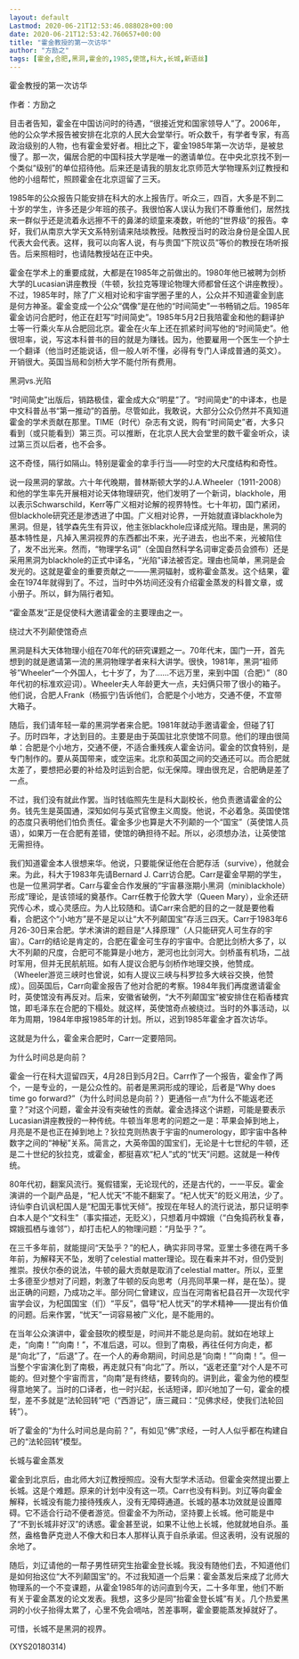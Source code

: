 ```yaml
---
layout: default
Lastmod: 2020-06-21T12:53:46.088028+00:00
date: 2020-06-21T12:53:42.760657+00:00
title: "霍金教授的第一次访华"
author: "方励之"
tags: [霍金,合肥,黑洞,霍金的,1985,使馆,科大,长城,新语丝]
---
```


霍金教授的第一次访华

作者：方励之

目击者告知，霍金在中国访问时的待遇，“很接近党和国家领导人”了。2006年，他的公众学术报告被安排在北京的人民大会堂举行。听众数千，有学者专家，有高政治级别的人物，也有霍金爱好者。相比之下，霍金1985年第一次访华，是被怠慢了。那一次，偏居合肥的中国科技大学是唯一的邀请单位。在中央北京找不到一个类似“级别”的单位招待他。后来还是请我的朋友北京师范大学物理系刘辽教授和他的小组帮忙，照顾霍金在北京逗留了三天。

1985年的公众报告只能安排在科大的水上报告厅。听众三，四百，大多是不到二十岁的学生，许多还是少年班的孩子。我很怕客人误认为我们不尊重他们，居然找来一群似乎还是流着永远擦不干的鼻涕的顽童来凑数，听他的“世界级”的报告。幸好，我们从南京大学天文系特别请来陆埮教授。陆教授当时的政治身份是全国人民代表大会代表。这样，我可以向客人说，有与贵国“下院议员”等价的教授在场听报告。后来照相时，也请陆教授站在正中央。

霍金在学术上的重要成就，大都是在1985年之前做出的。1980年他已被聘为剑桥大学的Lucasian讲座教授（牛顿，狄拉克等理论物理大师都曾任这个讲座教授）。不过，1985年时，除了广义相对论和宇宙学圈子里的人，公众并不知道霍金到底是何方神圣。霍金变成一个公众“偶像”是在他的“时间简史”一书畅销之后。1985年霍金访问合肥时，他正在赶写“时间简史”。1985年5月2日我陪霍金和他的翻译护士等一行乘火车从合肥回北京。霍金在火车上还在抓紧时间写他的“时间简史”。他很坦率，说，写这本科普书的目的就是为赚钱。因为，他要雇用一个医生一个护士一个翻译（他当时还能说话，但一般人听不懂，必得有专门人译成普通的英文）。开销很大。英国当局和剑桥大学不能付所有费用。

黑洞vs.光陷

“时间简史”出版后，销路极佳，霍金成大众“明星”了。“时间简史”的中译本，也是中文科普丛书“第一推动”的首册。尽管如此，我敢说，大部分公众仍然并不真知道霍金的学术贡献在那里。TIME（时代）杂志有文说，购有“时间简史”者，大多只看到（或只能看到）第三页。可以推断，在北京人民大会堂里的数千霍金听众，读过第三页以后者，也不会多。

这不奇怪，隔行如隔山。特别是霍金的拿手行当——时空的大尺度结构和奇性。

说一段黑洞的掌故。六十年代晚期，普林斯顿大学的J.A.Wheeler（1911-2008）和他的学生率先开展相对论天体物理研究，他们发明了一个新词，blackhole，用以表示Schwarschild，Kerr等广义相对论解的视界特性。七十年初，国门紧闭，但blackhole研究还是渗透进了中国。广义相对论界，一开始就直译blackhole为黑洞。但是，钱学森先生有异议，他主张blackhole应译成光陷。理由是，黑洞的基本特性是，凡掉入黑洞视界的东西都出不来，光子进去，也出不来，光被陷住了，发不出光来。然而，“物理学名词”（全国自然科学名词审定委员会颁布）还是采用黑洞为blackhole的正式中译名，“光陷”译法被否定。理由也简单，黑洞是会发光的。这就是霍金的重要贡献之一——黑洞辐射，或称霍金蒸发。这个结果，霍金在1974年就得到了。不过，当时中外坊间还没有介绍霍金蒸发的科普文章，或小册子。所以，鲜为隔行者知。

“霍金蒸发”正是促使科大邀请霍金的主要理由之一。

绕过大不列颠使馆奇点

黑洞是科大天体物理小组在70年代的研究课题之一。70年代末，国门一开，首先想到的就是邀请第一流的黑洞物理学者来科大讲学。很快，1981年，黑洞“祖师爷”Wheeler“一个外国人，七十岁了，为了……不远万里，来到中国（合肥）”（80年代初的标准欢迎词）。Wheeler夫人年龄更大一点，夫妇俩只带了很小的箱子。他们说，合肥人Frank（杨振宁)告诉他们，合肥是个小地方，交通不便，不宜带大箱子。

随后，我们请年轻一辈的黑洞学者来合肥。1981年就动手邀请霍金，但碰了钉子。历时四年，才达到目的。主要是由于英国驻北京使馆不同意。他们的理由很简单：合肥是个小地方，交通不便，不适合重残疾人霍金访问。霍金的饮食特别，是专门制作的。要从英国带来，或空运来。北京和英国之间的交通还可以。而合肥就太差了，要想把必要的补给及时运到合肥，似无保障。理由很充足，合肥确是差了一点。

不过，我们没有就此作罢。当时钱临照先生是科大副校长，他负责邀请霍金的公务。钱先生是英国通，深知如何与英式官僚主义周旋。他说，不必着急。英国使馆的态度只表明他们怕负责任。霍金多少也算是大不列颠的一个“国宝”（英使馆人员语），如果万一在合肥有差错，使馆的确担待不起。所以，必须想办法，让英使馆无需担待。

我们知道霍金本人很想来华。他说，只要能保证他在合肥存活（survive），他就会来。为此，科大于1983年先请Bernard J. Carr访合肥。Carr是霍金早期的学生，也是一位黑洞学者。Carr与霍金合作发展的“宇宙暴涨期小黑洞（miniblackhole）形成”理论，是该领域的奠基作。Carr任教于伦敦大学（Queen Mary），业余还研究传心术，或心灵感应。为人比较随和。请Carr来合肥的目的之一就是要他看看，合肥这个“小地方”是不是足以让“大不列颠国宝”存活三四天。Carr于1983年6月26-30日来合肥。学术演讲的题目是“人择原理”（人只能研究人可生存的宇宙）。Carr的结论是肯定的，合肥在霍金可生存的宇宙中。合肥比剑桥大多了，以大不列颠的尺度，合肥可不能算是小地方，淝河也比剑河大。剑桥虽有机场，二战时军用，但并无民航航班。如有人提议合肥与剑桥作地理交换，他赞成。（Wheeler游览三峡时也曾说，如有人提议三峡与科罗拉多大峡谷交换，他赞成）。回英国后，Carr向霍金报告了他对合肥的考察。1984年我们再度邀请霍金时，英使馆没有再反对。后来，安徽省破例，“大不列颠国宝”被安排住在稻香楼宾馆，即毛泽东在合肥的下榻处。就这样，英使馆奇点被绕过。当时的外事活动，以年为周期，1984年申报1985年的计划。所以，迟到1985年霍金才首次访华。

这就是为什么，霍金来合肥时，Carr一定要陪同。

为什么时间总是向前？

霍金一行在科大逗留四天，4月28日到5月2日。Carr作了一个报告，霍金作了两个，一是专业的，一是公众性的。前者是黑洞形成的理论，后者是“Why does time go forward?”（为什么时间总是向前？）更通俗一点“为什么不能返老还童？”对这个问题，霍金并没有突破性的贡献。霍金选择这个讲题，可能是要表示Lucasian讲座教授的一种传统。牛顿当年思考的问题之一是：苹果会掉到地上，月亮是不是也正在掉到地上？狄拉克则热衷于宇宙的numerology，即宇宙中各种数字之间的“神秘”关系。简言之，大英帝国的国宝们，无论是十七世纪的牛顿，还是二十世纪的狄拉克，或霍金，都挺喜欢“杞人”式的“忧天”问题。这就是一种传统。

80年代初，翻案风流行。冤假错案，无论现代的，还是古代的，一一平反。霍金演讲的一个副产品是，“杞人忧天”不能不翻案了。“杞人忧天”的贬义用法，少了。诗仙李白讥讽杞国人是“杞国无事忧天倾”。按现在年轻人的流行说法，那只证明李白本人是个“文科生”（事实描述，无贬义），只想着月中嫦娥（“白兔捣药秋复春，嫦娥孤栖与谁邻”），却打击杞人的物理问题：“月坠乎？”。

在三千多年前，就能提问“天坠乎？”的杞人，确实非同寻常。亚里士多德在两千多年前，为解释天不坠，发明了celestial matter理论。现在看来并不对，但仍受到推崇。按伏尔泰的说法，牛顿的最大贡献是取消了celestial matter。所以，亚里士多德至少想对了问题，刺激了牛顿的反向思考（月亮同苹果一样，是在坠）。提出正确的问题，乃成功之半。部分同仁曾建议，应当在河南省杞县召开一次现代宇宙学会议，为杞国国宝（们）“平反”，倡导“杞人忧天”的学术精神——提出有价值的问题。后来作罢，“忧天”一词容易被广义化，是不能用的。

在当年公众演讲中，霍金鼓吹的模型是，时间并不能总是向前。就如在地球上走，“向南！”“向南！”，不准后退，可以。但到了南极，再往任何方向走，都是“向北”了，“后退”了。在一个人的寿命期间，时间总是“向南！”“向南！”。但一当整个宇宙演化到了南极，再走就只有“向北”了。所以，“返老还童”对个人是不可能的。但对整个宇宙而言，“向南”是有终结，要转向的。讲到此，霍金为他的模型得意地笑了。当时的口译者，也一时兴起，长话短译，即兴地加了一句，霍金的模型，差不多就是“法轮回转”吧（“西游记”，唐三藏曰：“见佛求经，使我们法轮回转”）。

听了霍金的“为什么时间总是向前？”，有如见“佛”求经，一时人人似乎都在构建自己的“法轮回转”模型。

长城与霍金蒸发

霍金到北京后，由北师大刘辽教授照应。没有大型学术活动。但霍金突然提出要上长城。这是个难题。原来的计划中没有这一项。Carr也没有料到。刘辽等向霍金解释，长城没有能力接待残疾人，没有无障碍通道。长城的基本功效就是设置障碍。它不适合行动不便者游览。但霍金不为所动，坚持要上长城。他可能是中了“不到长城非好汉”的诱惑。霍金甚至说，如果不让他上长城，他就就地自杀。虽然，盎格鲁萨克逊人不像大和日本人那样认真于自杀承诺。但这表明，没有说服的余地了。

随后，刘辽请他的一帮子男性研究生抬霍金登长城。我没有随他们去，不知道他们是如何抬这位“大不列颠国宝”的。不过我知道一个后果：霍金蒸发后来成了北师大物理系的一个不变课题，从霍金1985年的访问直到今天，二十多年里，他们不断有关于霍金蒸发的论文发表。我想，这多少是同“抬霍金登长城”有关。几个热爱黑洞的小伙子抬得太累了，心里不免会嘀咕，苦差事啊，霍金要能蒸发掉就好了。

可惜，长城不是黑洞的视界。

(XYS20180314)

